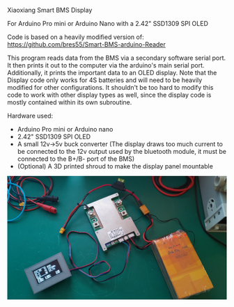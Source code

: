 Xiaoxiang Smart BMS Display

For Arduino Pro mini or Arduino Nano with a 2.42" SSD1309 SPI OLED

Code is based on a heavily modified version of: https://github.com/bres55/Smart-BMS-arduino-Reader

This program reads data from the BMS via a secondary software serial port. It then prints it out to the computer via the arduino's main serial port. Additionally, it prints the important data to an OLED display. Note that the Display code only works for 4S batteries and will need to be heavily modified for other configurations. It shouldn't be too hard to modify this code to work with other display types as well, since the display code is mostly contained within its own subroutine.  

Hardware used: 
- Arduino Pro mini or Arduino nano
- 2.42" SSD1309 SPI OLED
- A small 12v->5v buck converter (The display draws too much current to be connected to the 12v output used by the bluetooth module, it must be connected to the B+/B- port of the BMS)
- (Optional) A 3D printed shroud to make the display panel mountable

<img src="https://raw.githubusercontent.com/vagueDirector/ArduinoXiaoxiangSmartBMSDisplay/master/Photos/20200723_154711.jpg">
